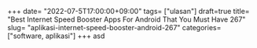 +++
date= "2022-07-5T17:00:00+09:00"
tags= ["ulasan"]
draft=true
title= "Best Internet Speed Booster Apps For Android That You Must Have        267"
slug= "aplikasi-internet-speed-booster-android-267"
categories= ["software, aplikasi"]
+++
asd
